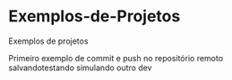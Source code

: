 # Exemplos-de-Projetos
Exemplos de projetos


Primeiro exemplo de commit e push no repositório remoto
salvandotestando
simulando outro dev
